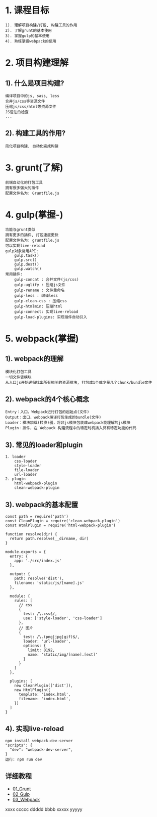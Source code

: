 # 1. 课程目标
    1). 理解项目构建/打包, 构建工具的作用
    2). 了解grunt的基本使用
    3). 掌握gulp的基本使用
    4). 熟练掌握webpack的使用
    
# 2. 项目构建理解
## 1). 什么是项目构建?
    编译项目中的js, sass, less
    合并js/css等资源文件
    压缩js/css/html等资源文件
    JS语法的检查
    ...
    
## 2). 构建工具的作用?
    简化项目构建, 自动化完成构建

# 3. grunt(了解)
    前端自动化的打包工具
    拥有很多强大的插件
    配置文件名为: Gruntfile.js
    
# 4. gulp(掌握-)
    功能与grunt类似
    拥有更多的插件, 打包速度更快
    配置文件名为: gruntfile.js
    可以实现live-reload
    gulp对象常用API:
        gulp.task()
        gulp.src()
        gulp.dest()
        gulp.watch()
    常用插件:
        gulp-concat : 合并文件(js/css)
        gulp-uglify : 压缩js文件
        gulp-rename : 文件重命名
        gulp-less : 编译less
        gulp-clean-css : 压缩css
        gulp-htmlmin: 压缩html
        gulp-connect: 实现live-reload
        gulp-load-plugins: 实现插件自动引入

# 5. webpack(掌握)
## 1). webpack的理解
    模块化打包工具
    一切文件皆模块
    从入口js开始递归找出所有相关的资源模块, 打包成1个或少量几个chunk/bundle文件
    
## 2). webpack的4个核心概念
    Entry：入口，Webpack进行打包的起始点(文件)
    Output：出口，webpack编译打包生成的bundle(文件)
    Loader：模块加载(转换)器，将非js模块包装成webpack能理解的js模块
    Plugin：插件，在 Webpack 构建流程中的特定时机插入具有特定功能的代码
    
## 3). 常见的loader和plugin
    1. loader
        css-loader
        style-loader
        file-loader
        url-loader
    2. plugin
        html-webpack-plugin
        clean-webpack-plugin
        
## 3). webpack的基本配置
    const path = require('path')
    const CleanPlugin = require('clean-webpack-plugin')
    const HtmlPlugin = require('html-webpack-plugin')
    
    function resolve(dir) {
      return path.resolve(__dirname, dir)
    }
    
    module.exports = {
      entry: {
        app: './src/index.js'
      },
    
      output: {
        path: resolve('dist'),
        filename: 'static/js/[name].js'
      },
    
      module: {
        rules: [
          // css
          {
            test: /\.css$/,
            use: ['style-loader', 'css-loader']
          },
          // 图片
          {
            test: /\.(png|jpg|gif)$/,
            loader: 'url-loader',
            options: {
              limit: 8192,
              name: 'static/img/[name].[ext]'
            }
          }
        ]
      },
    
      plugins: [
        new CleanPlugin(['dist']),
        new HtmlPlugin({
          template: 'index.html',
          filename: 'index.html',
        })
      ]
    }

## 4). 实现live-reload
    npm install webpack-dev-server
    "scripts": {
      "dev": "webpack-dev-server",
    }
    运行: npm run dev
    
## 详细教程
- [01_Grunt](教程/01_Grunt.md)
- [02_Gulp](教程/02_Gulp.md)
- [03_Webpack](教程/03_Webpack.md)

xxxx
ccccc
ddddd
bbbb
xxxxx
yyyyy